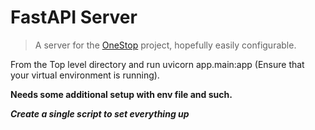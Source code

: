 # FastAPI Server

> A server for the [OneStop](https://github.com/Alopoyon/OneStop) project, hopefully easily configurable.


From the Top level directory and run uvicorn app.main:app (Ensure that your virtual environment is running).

**Needs some additional setup with env file and such.**

***Create a single script to set everything up***
